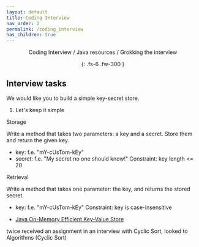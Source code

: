 ```yaml
---
layout: default
title: Coding Interview
nav_order: 2
permalink: /coding_interview
has_children: true
---
```

<div align="center" markdown="1">
Coding Interview / Java resources / Grokking the interview

{: .fs-6 .fw-300 }
</div>

## Interview tasks

We would like you to build a simple key-secret store.

1. Let's keep it simple

Storage

Write a method that takes two parameters: a key and a secret.
Store them and return the given key.
- key:      f.e. "mY-cUsTom-kEy"
- secret:   f.e. "My secret no one should know!"
Constraint: key length <= 20

Retrieval

Write a method that takes one parameter: the key, and returns the stored secret.
- key:      f.e. "mY-cUsTom-kEy"
Constraint: key is case-insensitive

- [Java On-Memory Efficient Key-Value Store](https://stackoverflow.com/questions/10064422/java-on-memory-efficient-key-value-store)

twice received an assignment in an interview with Cyclic Sort, looked to Algorithms (Cyclic Sort)